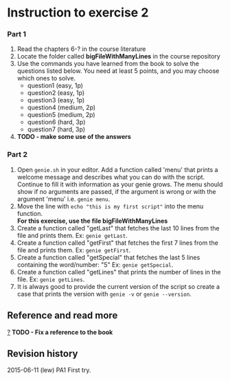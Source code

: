 Instruction to exercise 2
==============================

### Part 1

1. Read the chapters 6-? in the course literature
2. Locate the folder called **bigFileWithManyLines** in the course repository
3. Use the commands you have learned from the book to solve the questions listed below. You need at least 5 points, and you may choose which ones to solve.
    * question1 (easy, 1p)
    * question2 (easy, 1p)
    * question3 (easy, 1p)
    * question4 (medium, 2p)
    * question5 (medium, 2p)
    * question6 (hard, 3p)
    * question7 (hard, 3p)
4. **TODO - make some use of the answers**

### Part 2

1. Open `genie.sh` in your editor. Add a function called 'menu' that prints a welcome message and describes what you can do with the script. Continue to fill it with information as your genie grows. The menu should show if no arguments are passed, if the argument is wrong or with the argument 'menu' i.e. `genie menu`.
2. Move the line with `echo "this is my first script"` into the menu function.  
**For this exercise, use the file bigFileWithManyLines**  
3. Create a function called "getLast" that fetches the last 10 lines from the file and prints them. Ex: `genie getLast`.
4. Create a function called "getFirst" that fetches the first 7 lines from the file and prints them. Ex: `genie getFirst`.
5. Create a function called "getSpecial" that fetches the last 5 lines containing the word/number: "5"  Ex: `genie getSpecial`.
6. Create a function called "getLines" that prints the number of lines in the file. Ex: `genie getLines`.
7. It is always good to provide the current version of the script so create a case that prints the version with `genie -v` or `genie --version`.

Reference and read more
------------------------------

[?](#) **TODO - Fix a reference to the book**



Revision history
------------------------------

2015-06-11 (lew) PA1 First try.

